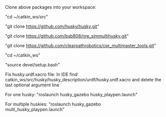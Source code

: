Clone above packages into your workspace:

"cd ~/catkin_ws/src"

"git clone https://github.com/husky/husky.git"

"git clone https://github.com/bsb808/nre_simmultihusky.git"

"git clone https://github.com/clearpathrobotics/cpr_multimaster_tools.git"

"cd ~/catkin_ws"

"source devel/setup.bash"

Fix husky.urdf.xacro file:
In IDE find catkin_ws/src/husky/husky_description/urdf/husky.urdf.xacro and delete the last optional argument line

For one husky: "roslaunch husky_gazebo husky_playpen.launch"

For multiple huskies: "roslaunch husky_gazebo multi_husky_playpen.launch"
